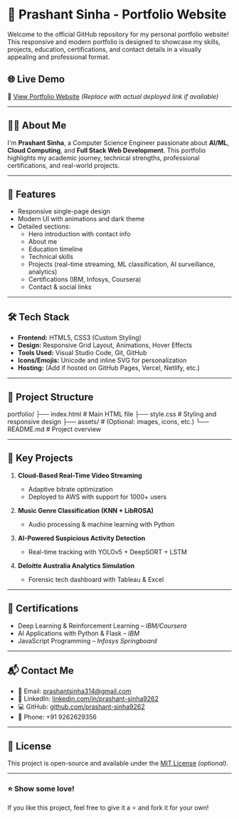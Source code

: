 # 💼 Prashant Sinha - Portfolio Website

Welcome to the official GitHub repository for my personal portfolio website! This responsive and modern portfolio is designed to showcase my skills, projects, education, certifications, and contact details in a visually appealing and professional format.

## 🌐 Live Demo

🔗 [View Portfolio Website](https://your-deployed-url.com) *(Replace with actual deployed link if available)*

---

## 🧑‍💻 About Me

I'm **Prashant Sinha**, a Computer Science Engineer passionate about **AI/ML**, **Cloud Computing**, and **Full Stack Web Development**. This portfolio highlights my academic journey, technical strengths, professional certifications, and real-world projects.

---

## 🚀 Features

- Responsive single-page design
- Modern UI with animations and dark theme
- Detailed sections:
  - Hero introduction with contact info
  - About me
  - Education timeline
  - Technical skills
  - Projects (real-time streaming, ML classification, AI surveillance, analytics)
  - Certifications (IBM, Infosys, Coursera)
  - Contact & social links

---

## 🛠️ Tech Stack

- **Frontend:** HTML5, CSS3 (Custom Styling)
- **Design:** Responsive Grid Layout, Animations, Hover Effects
- **Tools Used:** Visual Studio Code, Git, GitHub
- **Icons/Emojis:** Unicode and inline SVG for personalization
- **Hosting:** (Add if hosted on GitHub Pages, Vercel, Netlify, etc.)

---

## 📁 Project Structure

portfolio/
├── index.html # Main HTML file
├── style.css # Styling and responsive design
├── assets/ # (Optional: images, icons, etc.)
└── README.md # Project overview

---

## 🧠 Key Projects

1. **Cloud-Based Real-Time Video Streaming**
   - Adaptive bitrate optimization
   - Deployed to AWS with support for 1000+ users

2. **Music Genre Classification (KNN + LibROSA)**
   - Audio processing & machine learning with Python

3. **AI-Powered Suspicious Activity Detection**
   - Real-time tracking with YOLOv5 + DeepSORT + LSTM

4. **Deloitte Australia Analytics Simulation**
   - Forensic tech dashboard with Tableau & Excel

---

## 📜 Certifications

- Deep Learning & Reinforcement Learning – *IBM/Coursera*
- AI Applications with Python & Flask – *IBM*
- JavaScript Programming – *Infosys Springboard*

---

## 📬 Contact Me

- 📧 Email: [prashantsinha314@gmail.com](mailto:prashantsinha314@gmail.com)
- 💼 LinkedIn: [linkedin.com/in/prashant-sinha9262](https://linkedin.com/in/prashant-sinha9262)
- 💻 GitHub: [github.com/prashant-sinha9262](https://github.com/prashant-sinha9262)
- 📱 Phone: +91 9262629356

---

## 📌 License

This project is open-source and available under the [MIT License](LICENSE) *(optional)*.

---

### ⭐ Show some love!

If you like this project, feel free to give it a ⭐ and fork it for your own!

